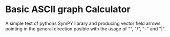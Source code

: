 # Basic ASCII graph Calculator
A simple test of pythons SymPY library and producing vector field arrows pointing in the general direction posible with the usage of "\", "/", "-" and "|". 


